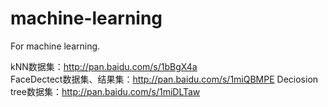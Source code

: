 # machine-learning
For machine learning.

kNN数据集：http://pan.baidu.com/s/1bBgX4a  
FaceDectect数据集、结果集：http://pan.baidu.com/s/1miQBMPE
Deciosion tree数据集：http://pan.baidu.com/s/1miDLTaw
